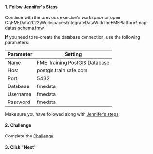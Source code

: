 <head><base target="_blank"> </head>

#### 1. Follow Jennifer's Steps
Continue with the previous exercise's workspace or open C:\FMEData2022\Workspaces\IntegrateDataWithTheFMEPlatform\map-datas-schema.fmw

**If** you need to re-create the database connection, use the following parameters:

| Parameter | Setting |
| -- | -- |
Name | FME Training PostGIS Database
Host | postgis.train.safe.com
Port | 5432
Database | fmedata
Username | fmedata
Password | fmedata


Make sure you have followed along with [Jennifer’s steps](https://safe.my.trailhead.com/content/safe/modules/transform-data/map-datas-schema).

#### 2. Challenge
Complete the [Challenge](https://safe.my.trailhead.com/content/safe/modules/transform-data/map-datas-schema#challenge).

#### 3. Click "Next"
